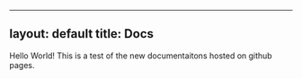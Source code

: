 ----
layout: default
title: Docs
----

Hello World! This is a test of the new documentaitons hosted on github pages.
